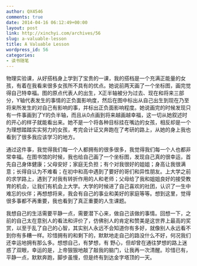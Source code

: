 ```yaml
---
author: QX4546
comments: true
date: 2014-04-16 06:12:49+00:00
layout: post
link: http://xinchyi.com/archives/56
slug: a-valuable-lesson
title: A Valuable Lesson
wordpress_id: 56
categories:
- 读书随笔
---
```


物理实验课，从好搭档身上学到了宝贵的一课，我的搭档是一个充满正能量的女孩，有着在我看来很多女孩所不具有的优点。她说前两天画了一个坐标图，画完觉得自己特幸福。图的原点代表人的出生，X正半轴被分为过去、现在和将来三部分，Y轴代表发生的事情的正负面影响度，然后在图中标出从自己出生到现在乃至将来所发生的对自己有影响的事，并标出正负面影响程度。她说画完的时候发现只有一件事画到了Y的负半轴，而且从0点画到将来越画越幸福，这一切从她叙述时的开心的样子就能看出来。她不是一个将各种目标挂在嘴边的女孩，相反却是一个为理想踏踏实实努力的女孩，考完会计证又奔跑在了考研的路上，从她的身上我也看到了很多我应该学习的地方。

通过这件事，我觉得我们每一个人都拥有的很多很多，我觉得我们每一个人也都非常幸福。在图书馆的时候，我也给自己画了一个坐标图，发现自己真的很幸运，首先自己身体健康；父母安好；家庭无负担；有个对我很好的姐姐；身高让我很满意；长得自认为不难看；在初中和高中遇到了要好的哥们和异性朋友。上大学之前的求学路上，遇到了对我有转折作用的人和老师；父母给了我和姐姐良好的接受教育的机会，让我们有机会上大学。大学的时候进了自己喜欢的社团，认识了一生中难忘的伙伴；再想想将来，我会有自己的事业和美好的家庭等等。想到这里，觉得很多事都不再重要，我也看到了真正重要的人生课题。

我想自己的生活需要平静一点，需要潜下心来，做自己该做的事情。回想一下，之前的自己太在意别人的看法和评价了，仿佛别人的肯定和赞美是这世界上最高的奖赏，以至于乱了自己的心智，其实别人永远不会知道你有多好，就像别人永远看不到你有多糟一样。珍惜拥有的和剩下的，默默地走自己的路没什么不好，何况我们还幸运地拥有那么多。想想自己，有梦想，有 野心，但却曾在通往梦想的路上迷惑了双眼，幸运的是，上帝狠狠地敲了敲我的脑门，让我再一次清醒。珍惜已有，平静一点，默默奔跑，脚步虽慢，但是终有到达金字塔顶的一天。
